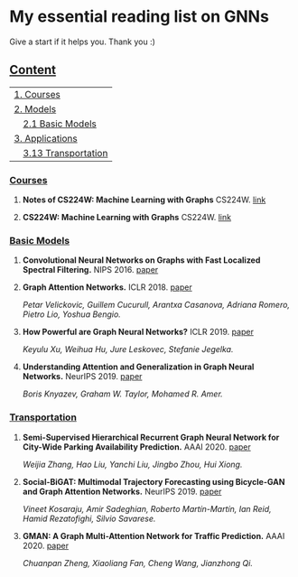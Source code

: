 # My essential reading list on GNNs
Give a start if it helps you. Thank you :)
## [Content](#content)

<table>
<tr><td colspan="2"><a href="#courses">1. Courses</a></td></tr>

<tr><td colspan="2"><a href="#models">2. Models</a></td></tr>
<tr>
    <td>&emsp;<a href="#popularmodels">2.1 Basic Models</a></td>
</tr>

<tr><td colspan="2"><a href="#applications">3. Applications</a></td></tr> 
    <td>&emsp;<a href="#transportation">3.13 Transportation</a></td>
</tr>

</table>

### [Courses](#courses)
1. **Notes of CS224W: Machine Learning with Graphs** CS224W. [link](https://snap-stanford.github.io/cs224w-notes/)

1. **CS224W: Machine Learning with Graphs** CS224W. [link](http://web.stanford.edu/class/cs224w/)


### [Basic Models](#popularmodels)
1. **Convolutional Neural Networks on Graphs with Fast Localized Spectral Filtering.** NIPS 2016. [paper](http://papers.nips.cc/paper/6081-convolutional-neural-networks-on-graphs-with-fast-localized-spectral-filtering.pdf)

1. **Graph Attention Networks.** ICLR 2018. [paper](https://mila.quebec/wp-content/uploads/2018/07/d1ac95b60310f43bb5a0b8024522fbe08fb2a482.pdf)

    *Petar Velickovic, Guillem Cucurull, Arantxa Casanova, Adriana Romero, Pietro Lio, Yoshua Bengio.*
    
1. **How Powerful are Graph Neural Networks?** ICLR 2019. [paper](https://openreview.net/pdf?id=ryGs6iA5Km)

    *Keyulu Xu, Weihua Hu, Jure Leskovec, Stefanie Jegelka.*

1. **Understanding Attention and Generalization in Graph Neural Networks.** NeurIPS 2019. [paper](https://arxiv.org/pdf/1905.02850.pdf)

    *Boris Knyazev, Graham W. Taylor, Mohamed R. Amer.*
    
    
### [Transportation](#transportation)
   
1. **Semi-Supervised Hierarchical Recurrent Graph Neural Network for City-Wide Parking Availability Prediction.** AAAI 2020. [paper](https://arxiv.org/pdf/1911.10516.pdf)

    *Weijia Zhang, Hao Liu, Yanchi Liu, Jingbo Zhou, Hui Xiong.*

1. **Social-BiGAT: Multimodal Trajectory Forecasting using Bicycle-GAN and Graph Attention Networks.** NeurIPS 2019. [paper](http://papers.nips.cc/paper/by-source-2019-75)

	*Vineet Kosaraju, Amir Sadeghian, Roberto Martín-Martín, Ian Reid, Hamid Rezatofighi, Silvio Savarese.*

1. **GMAN: A Graph Multi-Attention Network for Traffic Prediction.** AAAI 2020. [paper](https://arxiv.org/abs/1911.08415)

	*Chuanpan Zheng, Xiaoliang Fan, Cheng Wang, Jianzhong Qi.*

